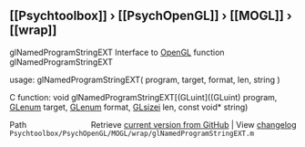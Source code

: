 ## [[Psychtoolbox]] &#8250; [[PsychOpenGL]] &#8250; [[MOGL]] &#8250; [[wrap]]

glNamedProgramStringEXT  Interface to [OpenGL](OpenGL) function glNamedProgramStringEXT  
  
usage:  glNamedProgramStringEXT( program, target, format, len, string )  
  
C function:  void glNamedProgramStringEXT[(GLuint]((GLuint) program, [GLenum](GLenum) target, [GLenum](GLenum) format, [GLsizei](GLsizei) len, const void\* string)  




<div class="code_header" style="text-align:right;">
  <span style="float:left;">Path&nbsp;&nbsp;</span> <span class="counter">Retrieve <a href=
  "https://raw.github.com/Psychtoolbox-3/Psychtoolbox-3/beta/Psychtoolbox/PsychOpenGL/MOGL/wrap/glNamedProgramStringEXT.m">current version from GitHub</a> | View <a href=
  "https://github.com/Psychtoolbox-3/Psychtoolbox-3/commits/beta/Psychtoolbox/PsychOpenGL/MOGL/wrap/glNamedProgramStringEXT.m">changelog</a></span>
</div>
<div class="code">
  <code>Psychtoolbox/PsychOpenGL/MOGL/wrap/glNamedProgramStringEXT.m</code>
</div>

